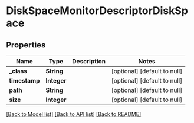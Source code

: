 # DiskSpaceMonitorDescriptorDiskSpace
## Properties

| Name | Type | Description | Notes |
|------------ | ------------- | ------------- | -------------|
| **\_class** | **String** |  | [optional] [default to null] |
| **timestamp** | **Integer** |  | [optional] [default to null] |
| **path** | **String** |  | [optional] [default to null] |
| **size** | **Integer** |  | [optional] [default to null] |

[[Back to Model list]](../README.md#documentation-for-models) [[Back to API list]](../README.md#documentation-for-api-endpoints) [[Back to README]](../README.md)

